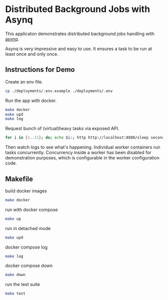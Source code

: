 # Distributed Background Jobs with Asynq

This applicaton demonstrates distributed background jobs handling with [asynq](https://github.com/hibiken/asynq).

Asynq is very impressive and easy to use. It ensures a task to be run at least once and only once.

## Instructions for Demo

Create an env file.

```bash
cp ./deployments/.env.example ./deployments/.env
```

Run the app with docker.

```bash
make docker
make upd
make log
```

Request bunch of (virtual)heavy tasks via exposed API.

```bash
for i in {1..11}; do; echo $i:; http http://localhost:8080/sleep seconds:=5; done;
```

Then watch logs to see what's happening. Individual worker containers run tasks concurrently. Concurrency inside a worker has been disabled for demonstration purposes, which is configurable in the worker configuration code.

## Makefile

build docker images
```bash
make docker
```

run with docker compose
```bash
make up
```

run in detached mode
```bash
make upd
```

docker compose log
```bash
make log
```

docker compose down
```bash
make down
```

run the test suite
```bash
make test
```